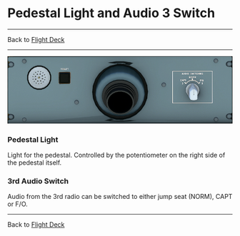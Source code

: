 # Pedestal Light and Audio 3 Switch

---

Back to [Flight Deck](../flight-deck.md)

---


![Pedestal Light and Audio 3 switch](../../assets/a32nx-briefing/overhead-aft-panel/Pedestal-Light.png "Pedestal Light and Audio 3 switch")


### Pedestal Light

Light for the pedestal. Controlled by the potentiometer on the right side of the pedestal itself.

### 3rd Audio Switch

Audio from the 3rd radio can be switched to either jump seat (NORM), CAPT or F/O.

---

Back to [Flight Deck](../flight-deck.md)

